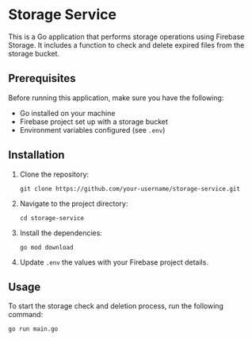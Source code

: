 # Storage Service

This is a Go application that performs storage operations using Firebase Storage. It includes a function to check and delete expired files from the storage bucket.

## Prerequisites

Before running this application, make sure you have the following:

- Go installed on your machine
- Firebase project set up with a storage bucket
- Environment variables configured (see `.env`)

## Installation

1. Clone the repository:

   ```shell
   git clone https://github.com/your-username/storage-service.git
   ```

2. Navigate to the project directory:

   ```shell
   cd storage-service
   ```

3. Install the dependencies:

   ```shell
   go mod download
   ```

4. Update `.env` the values with your Firebase project details.

## Usage

To start the storage check and deletion process, run the following command:

```bash
go run main.go
```
